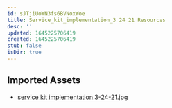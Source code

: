 ```yaml
---
id: sJTjiUoWN3fs6BVNoxWoe
title: Service_kit_implementation_3 24 21 Resources
desc: ''
updated: 1645225706419
created: 1645225706419
stub: false
isDir: true
---
```

## Imported Assets
- [service kit implementation 3-24-21.jpg](/assets/service-kit-implementation-3-24-21-i1DWU745fGqD.jpg)
